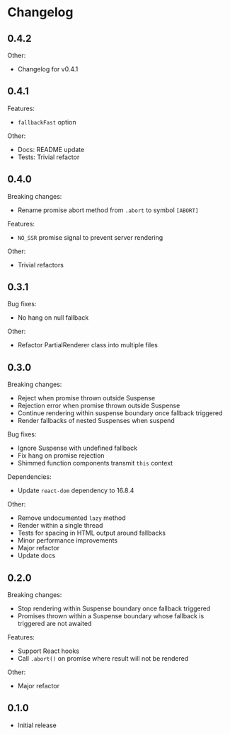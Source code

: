 # Changelog

## 0.4.2

Other:

* Changelog for v0.4.1

## 0.4.1

Features:

* `fallbackFast` option

Other:

* Docs: README update
* Tests: Trivial refactor

## 0.4.0

Breaking changes:

* Rename promise abort method from `.abort` to symbol `[ABORT]`

Features:

* `NO_SSR` promise signal to prevent server rendering

Other:

* Trivial refactors

## 0.3.1

Bug fixes:

* No hang on null fallback

Other:

* Refactor PartialRenderer class into multiple files

## 0.3.0

Breaking changes:

* Reject when promise thrown outside Suspense
* Rejection error when promise thrown outside Suspense
* Continue rendering within suspense boundary once fallback triggered
* Render fallbacks of nested Suspenses when suspend

Bug fixes:

* Ignore Suspense with undefined fallback
* Fix hang on promise rejection
* Shimmed function components transmit `this` context

Dependencies:

* Update `react-dom` dependency to 16.8.4

Other:

* Remove undocumented `lazy` method
* Render within a single thread
* Tests for spacing in HTML output around fallbacks
* Minor performance improvements
* Major refactor
* Update docs

## 0.2.0

Breaking changes:

* Stop rendering within Suspense boundary once fallback triggered
* Promises thrown within a Suspense boundary whose fallback is triggered are not awaited

Features:

* Support React hooks
* Call `.abort()` on promise where result will not be rendered

Other:

* Major refactor

## 0.1.0

* Initial release
